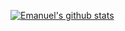 [![Emanuel's github stats](https://github-readme-stats.vercel.app/api?username=emanuelflp&theme=radical)](https://github.com/anuraghazra/github-readme-stats)

